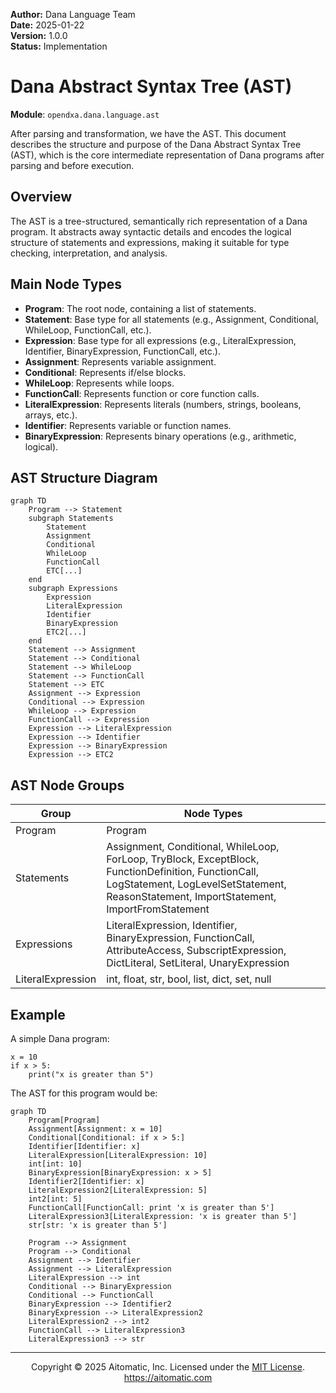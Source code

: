 **Author:** Dana Language Team  
**Date:** 2025-01-22  
**Version:** 1.0.0  
**Status:** Implementation

# Dana Abstract Syntax Tree (AST)

**Module**: `opendxa.dana.language.ast`

After parsing and transformation, we have the AST. This document describes the structure and purpose of the Dana Abstract Syntax Tree (AST), which is the core intermediate representation of Dana programs after parsing and before execution.

## Overview

The AST is a tree-structured, semantically rich representation of a Dana program. It abstracts away syntactic details and encodes the logical structure of statements and expressions, making it suitable for type checking, interpretation, and analysis.

## Main Node Types

- **Program**: The root node, containing a list of statements.
- **Statement**: Base type for all statements (e.g., Assignment, Conditional, WhileLoop, FunctionCall, etc.).
- **Expression**: Base type for all expressions (e.g., LiteralExpression, Identifier, BinaryExpression, FunctionCall, etc.).
- **Assignment**: Represents variable assignment.
- **Conditional**: Represents if/else blocks.
- **WhileLoop**: Represents while loops.
- **FunctionCall**: Represents function or core function calls.
- **LiteralExpression**: Represents literals (numbers, strings, booleans, arrays, etc.).
- **Identifier**: Represents variable or function names.
- **BinaryExpression**: Represents binary operations (e.g., arithmetic, logical).

## AST Structure Diagram

```mermaid
graph TD
    Program --> Statement
    subgraph Statements
        Statement
        Assignment
        Conditional
        WhileLoop
        FunctionCall
        ETC[...]
    end
    subgraph Expressions
        Expression
        LiteralExpression
        Identifier
        BinaryExpression
        ETC2[...]
    end
    Statement --> Assignment
    Statement --> Conditional
    Statement --> WhileLoop
    Statement --> FunctionCall
    Statement --> ETC
    Assignment --> Expression
    Conditional --> Expression
    WhileLoop --> Expression
    FunctionCall --> Expression
    Expression --> LiteralExpression
    Expression --> Identifier
    Expression --> BinaryExpression
    Expression --> ETC2
```

## AST Node Groups

| Group       | Node Types                                                                 |
|-------------|----------------------------------------------------------------------------|
| Program     | Program                                                                    |
| Statements  | Assignment, Conditional, WhileLoop, ForLoop, TryBlock, ExceptBlock, FunctionDefinition, FunctionCall, LogStatement, LogLevelSetStatement, ReasonStatement, ImportStatement, ImportFromStatement |
| Expressions | LiteralExpression, Identifier, BinaryExpression, FunctionCall, AttributeAccess, SubscriptExpression, DictLiteral, SetLiteral, UnaryExpression |
| LiteralExpression | int, float, str, bool, list, dict, set, null |

## Example

A simple Dana program:

```dana
x = 10
if x > 5:
    print("x is greater than 5")
```

The AST for this program would be:

```mermaid
graph TD
    Program[Program]
    Assignment[Assignment: x = 10]
    Conditional[Conditional: if x > 5:]
    Identifier[Identifier: x]
    LiteralExpression[LiteralExpression: 10]
    int[int: 10]
    BinaryExpression[BinaryExpression: x > 5]
    Identifier2[Identifier: x]
    LiteralExpression2[LiteralExpression: 5]
    int2[int: 5]
    FunctionCall[FunctionCall: print 'x is greater than 5']
    LiteralExpression3[LiteralExpression: 'x is greater than 5']
    str[str: 'x is greater than 5']

    Program --> Assignment
    Program --> Conditional
    Assignment --> Identifier
    Assignment --> LiteralExpression
    LiteralExpression --> int
    Conditional --> BinaryExpression
    Conditional --> FunctionCall
    BinaryExpression --> Identifier2
    BinaryExpression --> LiteralExpression2
    LiteralExpression2 --> int2
    FunctionCall --> LiteralExpression3
    LiteralExpression3 --> str
```

---
<p align="center">
Copyright © 2025 Aitomatic, Inc. Licensed under the <a href="../LICENSE.md">MIT License</a>.<br/>
<a href="https://aitomatic.com">https://aitomatic.com</a>
</p> 